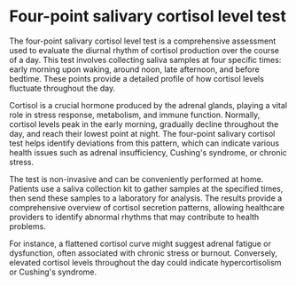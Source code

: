 <!--
source: gpt-40
tags: cortisol tests
-->

# Four-point salivary cortisol level test

The four-point salivary cortisol level test is a comprehensive assessment used to evaluate the diurnal rhythm of cortisol production over the course of a day. This test involves collecting saliva samples at four specific times: early morning upon waking, around noon, late afternoon, and before bedtime. These points provide a detailed profile of how cortisol levels fluctuate throughout the day.

Cortisol is a crucial hormone produced by the adrenal glands, playing a vital role in stress response, metabolism, and immune function. Normally, cortisol levels peak in the early morning, gradually decline throughout the day, and reach their lowest point at night. The four-point salivary cortisol test helps identify deviations from this pattern, which can indicate various health issues such as adrenal insufficiency, Cushing's syndrome, or chronic stress.

The test is non-invasive and can be conveniently performed at home. Patients use a saliva collection kit to gather samples at the specified times, then send these samples to a laboratory for analysis. The results provide a comprehensive overview of cortisol secretion patterns, allowing healthcare providers to identify abnormal rhythms that may contribute to health problems.

For instance, a flattened cortisol curve might suggest adrenal fatigue or dysfunction, often associated with chronic stress or burnout. Conversely, elevated cortisol levels throughout the day could indicate hypercortisolism or Cushing's syndrome.
